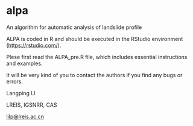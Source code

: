 
# alpa
An algorithm for automatic analysis of landslide profile

ALPA is coded in R and should be executed in the RStudio environment (https://rstudio.com/).

Plese first read the ALPA_pre.R file, which includes essential instructions and examples.

It will be very kind of you to contact the authors if you find any bugs or errors.



Langping LI

LREIS, IGSNRR, CAS

lilp@lreis.ac.cn
